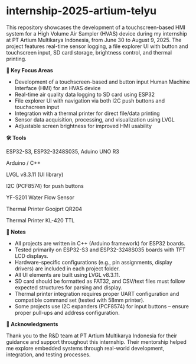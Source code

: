 # internship-2025-artium-telyu

This repository showcases the development of a touchscreen-based HMI system for a High Volume Air Sampler (HVAS) device during my internship at PT Artium Multikarya Indonesia, from June 30 to August 9, 2025. The project features real-time sensor logging, a file explorer UI with button and touchscreen input, SD card storage, brightness control, and thermal printing.

**🧠 Key Focus Areas**

- Development of a touchscreen-based and button input Human Machine Interface (HMI) for an HVAS device
- Real-time air quality data logging to SD card using ESP32
- File explorer UI with navigation via both I2C push buttons and touchscreen input
- Integration with a thermal printer for direct file/data printing
- Sensor data acquisition, processing, and visualization using LVGL
- Adjustable screen brightness for improved HMI usability

**🛠 Tools**

  ESP32-S3, ESP32-3248S035, Aduino UNO R3

  Arduino / C++

  LVGL v8.3.11 (UI library)

  I2C (PCF8574) for push buttons

  YF-S201 Water Flow Sensor 

  Thermal Printer Goojprt QR204 

  Thermal Printer KL-420 TTL

**📌 Notes**

- All projects are written in C++ (Arduino framework) for ESP32 boards.
- Tested primarily on ESP32-S3 and ESP32-3248S035 boards with TFT LCD displays.
- Hardware-specific configurations (e.g., pin assignments, display drivers) are included in each project folder.
- All UI elements are built using LVGL v8.3.11.
- SD card should be formatted as FAT32, and CSV/text files must follow expected structures for parsing and display.
- Thermal printer integration requires proper UART configuration and compatible command set (tested with 58mm printer).
- Some projects use I2C expanders (PCF8574) for input buttons – ensure proper pull-ups and address configuration.

**🤝 Acknowledgments**

Thank you to the R&D team at PT Artium Multikarya Indonesia for their guidance and support throughout this internship. Their mentorship helped me explore embedded systems through real-world development, integration, and testing processes.

